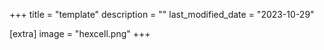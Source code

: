 +++
title = "template"
description = ""
last_modified_date = "2023-10-29"

[extra]
image = "hexcell.png"
+++
